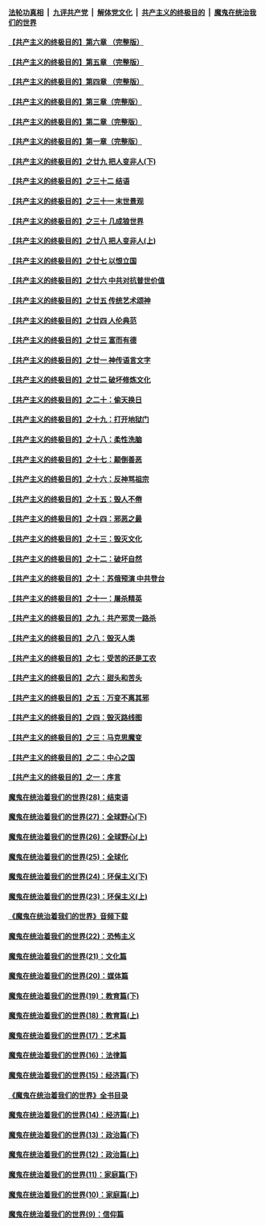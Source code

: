 

####  [法轮功真相](../../../../basic/blob/master/README.md?t=06182231) &nbsp;|&nbsp; [九评共产党](../../../../9ping.md/blob/master/README.md?t=06182231) &nbsp;|&nbsp; [解体党文化](../../../../jtdwh.md/blob/master/README.md?t=06182231)  &nbsp;|&nbsp; [共产主义的终极目的](../../../../gczydzjmd.md/blob/master/README.md?t=06182231) &nbsp;|&nbsp; [魔鬼在统治我们的世界](../../../../mgztzwmdsj.md/blob/master/README.md?t=06182231) 

#### [【共产主义的终极目的】第六章 （完整版）](../pages/nsc422/n11428913.md?t=06182231) 

#### [【共产主义的终极目的】第五章 （完整版）](../pages/nsc422/n11428912.md?t=06182231) 

#### [【共产主义的终极目的】第四章 （完整版）](../pages/nsc422/n11428907.md?t=06182231) 

#### [【共产主义的终极目的】第三章（完整版）](../pages/nsc422/n11428848.md?t=06182231) 

#### [【共产主义的终极目的】第二章（完整版）](../pages/nsc422/n11428831.md?t=06182231) 

#### [【共产主义的终极目的】第一章（完整版）](../pages/nsc422/n11417651.md?t=06182231) 

#### [【共产主义的终极目的】之廿九 把人变非人(下)](../pages/nsc422/n11344140.md?t=06182231) 

#### [【共产主义的终极目的】之三十二 结语](../pages/nsc422/n11360535.md?t=06182231) 

#### [【共产主义的终极目的】之三十一 末世景观](../pages/nsc422/n11351129.md?t=06182231) 

#### [【共产主义的终极目的】之三十 几成狼世界](../pages/nsc422/n11348280.md?t=06182231) 

#### [【共产主义的终极目的】之廿八 把人变非人(上)](../pages/nsc422/n11340492.md?t=06182231) 

#### [【共产主义的终极目的】之廿七 以恨立国](../pages/nsc422/n11336944.md?t=06182231) 

#### [【共产主义的终极目的】之廿六 中共对抗普世价值](../pages/nsc422/n11324785.md?t=06182231) 

#### [【共产主义的终极目的】之廿五 传统艺术颂神](../pages/nsc422/n11296396.md?t=06182231) 

#### [【共产主义的终极目的】之廿四 人伦典范](../pages/nsc422/n11296397.md?t=06182231) 

#### [【共产主义的终极目的】之廿三 富而有德](../pages/nsc422/n11283598.md?t=06182231) 

#### [【共产主义的终极目的】之廿一 神传语言文字](../pages/nsc422/n11263265.md?t=06182231) 

#### [【共产主义的终极目的】之廿二 破坏修炼文化](../pages/nsc422/n11245728.md?t=06182231) 

#### [【共产主义的终极目的】之二十：偷天换日](../pages/nsc422/n11238846.md?t=06182231) 

#### [【共产主义的终极目的】之十九：打开地狱门](../pages/nsc422/n11206376.md?t=06182231) 

#### [【共产主义的终极目的】之十八：柔性洗脑](../pages/nsc422/n11199994.md?t=06182231) 

#### [【共产主义的终极目的】之十七：颠倒善恶](../pages/nsc422/n11179782.md?t=06182231) 

#### [【共产主义的终极目的】之十六：反神骂祖宗](../pages/nsc422/n11166798.md?t=06182231) 

#### [【共产主义的终极目的】之十五：毁人不倦](../pages/nsc422/n11166792.md?t=06182231) 

#### [【共产主义的终极目的】之十四：邪恶之最](../pages/nsc422/n11150249.md?t=06182231) 

#### [【共产主义的终极目的】之十三：毁灭文化](../pages/nsc422/n11135227.md?t=06182231) 

#### [【共产主义的终极目的】之十二：破坏自然](../pages/nsc422/n11135214.md?t=06182231) 

#### [【共产主义的终极目的】之十：苏俄预演 中共登台](../pages/nsc422/n11118424.md?t=06182231) 

#### [【共产主义的终极目的】之十一：屠杀精英](../pages/nsc422/n11118442.md?t=06182231) 

#### [【共产主义的终极目的】之九：共产邪灵一路杀](../pages/nsc422/n11114139.md?t=06182231) 

#### [【共产主义的终极目的】之八：毁灭人类](../pages/nsc422/n11108503.md?t=06182231) 

#### [【共产主义的终极目的】之七：受苦的还是工农](../pages/nsc422/n11101809.md?t=06182231) 

#### [【共产主义的终极目的】之六：甜头和苦头](../pages/nsc422/n11096971.md?t=06182231) 

#### [【共产主义的终极目的】之五：万变不离其邪](../pages/nsc422/n11091285.md?t=06182231) 

#### [【共产主义的终极目的】之四：毁灭路线图](../pages/nsc422/n11086284.md?t=06182231) 

#### [【共产主义的终极目的】之三：马克思魔变](../pages/nsc422/n11061941.md?t=06182231) 

#### [【共产主义的终极目的】之二：中心之国](../pages/nsc422/n11047728.md?t=06182231) 

#### [【共产主义的终极目的】之一：序言](../pages/nsc422/n11086077.md?t=06182231) 

#### [魔鬼在统治着我们的世界(28)：结束语](../pages/nsc422/n10936246.md?t=06182231) 

#### [魔鬼在统治着我们的世界(27)：全球野心(下)](../pages/nsc422/n10928319.md?t=06182231) 

#### [魔鬼在统治着我们的世界(26)：全球野心(上)](../pages/nsc422/n10900318.md?t=06182231) 

#### [魔鬼在统治着我们的世界(25)：全球化](../pages/nsc422/n10788205.md?t=06182231) 

#### [魔鬼在统治着我们的世界(24)：环保主义(下)](../pages/nsc422/n10695307.md?t=06182231) 

#### [魔鬼在统治着我们的世界(23)：环保主义(上)](../pages/nsc422/n10688613.md?t=06182231) 

#### [《魔鬼在统治着我们的世界》音频下载](../pages/nsc422/n10635553.md?t=06182231) 

#### [魔鬼在统治着我们的世界(22)：恐怖主义](../pages/nsc422/n10614727.md?t=06182231) 

#### [魔鬼在统治着我们的世界(21)：文化篇](../pages/nsc422/n10597706.md?t=06182231) 

#### [魔鬼在统治着我们的世界(20)：媒体篇](../pages/nsc422/n10586579.md?t=06182231) 

#### [魔鬼在统治着我们的世界(19)：教育篇(下)](../pages/nsc422/n10564808.md?t=06182231) 

#### [魔鬼在统治着我们的世界(18)：教育篇(上)](../pages/nsc422/n10526970.md?t=06182231) 

#### [魔鬼在统治着我们的世界(17)：艺术篇](../pages/nsc422/n10499093.md?t=06182231) 

#### [魔鬼在统治着我们的世界(16)：法律篇](../pages/nsc422/n10485969.md?t=06182231) 

#### [魔鬼在统治着我们的世界(15)：经济篇(下)](../pages/nsc422/n10469975.md?t=06182231) 

#### [《魔鬼在统治着我们的世界》全书目录](../pages/nsc422/n10464261.md?t=06182231) 

#### [魔鬼在统治着我们的世界(14)：经济篇(上)](../pages/nsc422/n10457370.md?t=06182231) 

#### [魔鬼在统治着我们的世界(13)：政治篇(下)](../pages/nsc422/n10448270.md?t=06182231) 

#### [魔鬼在统治着我们的世界(12)：政治篇(上)](../pages/nsc422/n10444576.md?t=06182231) 

#### [魔鬼在统治着我们的世界(11)：家庭篇(下)](../pages/nsc422/n10440961.md?t=06182231) 

#### [魔鬼在统治着我们的世界(10)：家庭篇(上)](../pages/nsc422/n10435448.md?t=06182231) 

#### [魔鬼在统治着我们的世界(9)：信仰篇](../pages/nsc422/n10432159.md?t=06182231) 

